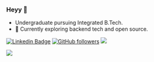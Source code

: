 ### Heyy 👋

- Undergraduate pursuing Integrated B.Tech.
- 🔭 Currently exploring backend tech and open source.

[![Linkedin Badge](https://img.shields.io/badge/-Nafees%20Nehar-blue?style=social&logo=Linkedin&logoColor=blue&link=https://www.linkedin.com/in/nafees87n/)](https://www.linkedin.com/in/nafees87n/) [![GitHub followers](https://img.shields.io/github/followers/nafees87n?label=Follow&style=social)](https://github.com/nafees87n/?tab=follow) <a href="mailto:nafees87n@gmail.com?"><img src="https://img.shields.io/badge/-nafees87n@gmail.com-c14438?style=social&logo=Gmail&logoColor=red&link=mailto:nafees87n@gmail.com"/> </a>

![](https://komarev.com/ghpvc/?username=nafees87n)



<!--
**nafees87n/nafees87n** is a ✨ _special_ ✨ repository because its `README.md` (this file) appears on your GitHub profile.

Here are some ideas to get you started:

- 🔭 I’m currently working on ...
- 🌱 I’m currently learning ...
- 👯 I’m looking to collaborate on ...
- 🤔 I’m looking for help with ...
- 💬 Ask me about ...
- 📫 How to reach me: ...
- 😄 Pronouns: ...
- ⚡ Fun fact: ...
-->
